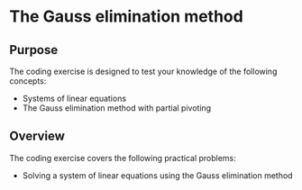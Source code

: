 # The Gauss elimination method

## Purpose

The coding exercise is designed to test your knowledge of the following concepts:

* Systems of linear equations
* The Gauss elimination method with partial pivoting

## Overview

The coding exercise covers the following practical problems:
* Solving a system of linear equations using the Gauss elimination method
